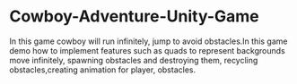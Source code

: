 # Cowboy-Adventure-Unity-Game
In this game cowboy will run infinitely, jump to avoid obstacles.In this game demo how to implement features such as quads to represent backgrounds move infinitely, spawning obstacles and destroying them, recycling obstacles,creating animation for player, obstacles.
